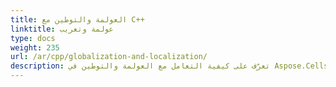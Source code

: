 ```yaml
---
title: العولمة والتوطين مع C++
linktitle: عولمة وتعريب
type: docs
weight: 235
url: /ar/cpp/globalization-and-localization/
description: تعرّف على كيفية التعامل مع العولمة والتوطين في Aspose.Cells for C++ لدعم لغات وإعدادات إقليمية متعددة.
---
```

